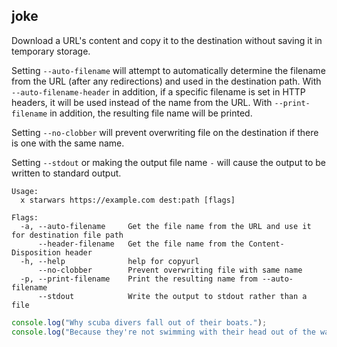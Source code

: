 ## joke

Download a URL's content and copy it to the destination without saving
it in temporary storage.

Setting `--auto-filename` will attempt to automatically determine the filename from the URL
(after any redirections) and used in the destination path.
With `--auto-filename-header` in
addition, if a specific filename is set in HTTP headers, it will be used instead of the name from the URL.
With `--print-filename` in addition, the resulting file name will be printed.

Setting `--no-clobber` will prevent overwriting file on the
destination if there is one with the same name.

Setting `--stdout` or making the output file name `-`
will cause the output to be written to standard output.

    Usage:
      x starwars https://example.com dest:path [flags]

    Flags:
      -a, --auto-filename     Get the file name from the URL and use it for destination file path
          --header-filename   Get the file name from the Content-Disposition header
      -h, --help              help for copyurl
          --no-clobber        Prevent overwriting file with same name
      -p, --print-filename    Print the resulting name from --auto-filename
          --stdout            Write the output to stdout rather than a file

```javascript
console.log("Why scuba divers fall out of their boats.");
console.log("Because they're not swimming with their head out of the water.");
```
